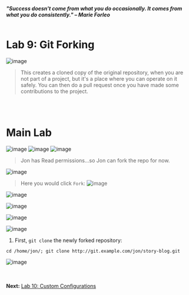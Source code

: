 ***"Success doesn't come from what you do occasionally. It comes from what you do consistently." – Marie Forleo***
<br><br>

# Lab 9: Git Forking
![image](https://github.com/user-attachments/assets/77066e2e-a55f-4c59-b6ee-3bdeecf8f8a1)

>This creates a cloned copy of the original repository, when you are not part of a project,
>but it's a place where you can operate on it safely.  You can then do a pull request once
>you have made some contributions to the project.

<br><br>
# Main Lab
![image](https://github.com/user-attachments/assets/a3487228-d0f1-4665-a175-50b8c6eae2c3)
![image](https://github.com/user-attachments/assets/32853b67-4bbe-4319-9b9b-4972e5a0bc17)
![image](https://github.com/user-attachments/assets/550d4f36-0f70-4458-a5d8-088ba9c0958f)
> Jon has Read permissions...so Jon can fork the repo for now.

![image](https://github.com/user-attachments/assets/7d6b8005-a631-4b7a-a5c2-777ea9fc1e76)

> Here you would click `Fork`:
![image](https://github.com/user-attachments/assets/b8d49b30-ccfc-4819-8359-8960e794e72b)

![image](https://github.com/user-attachments/assets/21ff6a8e-b1e4-427f-8ac5-24b6f9f68cf9)

![image](https://github.com/user-attachments/assets/d3aadaa2-4e16-4833-8db6-7c01c3d8a821)

![image](https://github.com/user-attachments/assets/c583b095-5a4c-42f7-9247-7acdfdc0d5e9)

![image](https://github.com/user-attachments/assets/69e425b7-50d4-4088-ae34-05dd2cae8e69)

1. First, `git clone` the newly forked repository:
```
cd /home/jon/; git clone http://git.example.com/jon/story-blog.git
```
![image](https://github.com/user-attachments/assets/21e829e2-39bb-4922-8c98-4f88b10b8b99)


<br><br>
**Next:** [Lab 10: Custom Configurations](10_custom_configurations.md)


